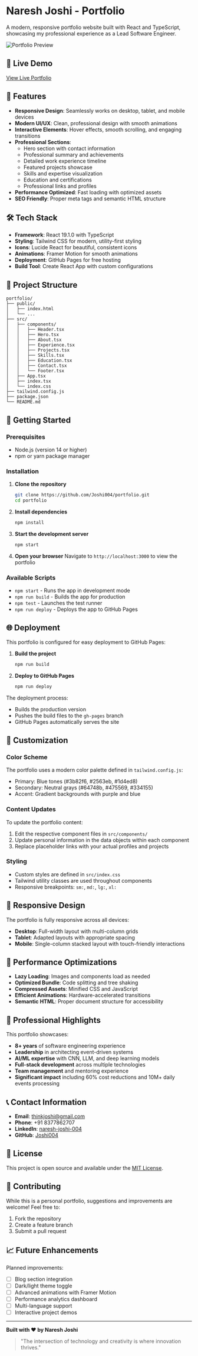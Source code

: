 # Naresh Joshi - Portfolio

A modern, responsive portfolio website built with React and TypeScript, showcasing my professional experience as a Lead Software Engineer.

![Portfolio Preview](https://via.placeholder.com/800x400/667eea/ffffff?text=Portfolio+Preview)

## 🚀 Live Demo

[View Live Portfolio](https://Joshi004.github.io/portfolio)

## 🎯 Features

- **Responsive Design**: Seamlessly works on desktop, tablet, and mobile devices
- **Modern UI/UX**: Clean, professional design with smooth animations
- **Interactive Elements**: Hover effects, smooth scrolling, and engaging transitions
- **Professional Sections**: 
  - Hero section with contact information
  - Professional summary and achievements
  - Detailed work experience timeline
  - Featured projects showcase
  - Skills and expertise visualization
  - Education and certifications
  - Professional links and profiles
- **Performance Optimized**: Fast loading with optimized assets
- **SEO Friendly**: Proper meta tags and semantic HTML structure

## 🛠️ Tech Stack

- **Framework**: React 19.1.0 with TypeScript
- **Styling**: Tailwind CSS for modern, utility-first styling
- **Icons**: Lucide React for beautiful, consistent icons
- **Animations**: Framer Motion for smooth animations
- **Deployment**: GitHub Pages for free hosting
- **Build Tool**: Create React App with custom configurations

## 📁 Project Structure

```
portfolio/
├── public/
│   ├── index.html
│   └── ...
├── src/
│   ├── components/
│   │   ├── Header.tsx
│   │   ├── Hero.tsx
│   │   ├── About.tsx
│   │   ├── Experience.tsx
│   │   ├── Projects.tsx
│   │   ├── Skills.tsx
│   │   ├── Education.tsx
│   │   ├── Contact.tsx
│   │   └── Footer.tsx
│   ├── App.tsx
│   ├── index.tsx
│   └── index.css
├── tailwind.config.js
├── package.json
└── README.md
```

## 🚀 Getting Started

### Prerequisites

- Node.js (version 14 or higher)
- npm or yarn package manager

### Installation

1. **Clone the repository**
   ```bash
   git clone https://github.com/Joshi004/portfolio.git
   cd portfolio
   ```

2. **Install dependencies**
   ```bash
   npm install
   ```

3. **Start the development server**
   ```bash
   npm start
   ```

4. **Open your browser**
   Navigate to `http://localhost:3000` to view the portfolio

### Available Scripts

- `npm start` - Runs the app in development mode
- `npm run build` - Builds the app for production
- `npm test` - Launches the test runner
- `npm run deploy` - Deploys the app to GitHub Pages

## 🌐 Deployment

This portfolio is configured for easy deployment to GitHub Pages:

1. **Build the project**
   ```bash
   npm run build
   ```

2. **Deploy to GitHub Pages**
   ```bash
   npm run deploy
   ```

The deployment process:
- Builds the production version
- Pushes the build files to the `gh-pages` branch
- GitHub Pages automatically serves the site

## 🎨 Customization

### Color Scheme
The portfolio uses a modern color palette defined in `tailwind.config.js`:
- Primary: Blue tones (#3b82f6, #2563eb, #1d4ed8)
- Secondary: Neutral grays (#64748b, #475569, #334155)
- Accent: Gradient backgrounds with purple and blue

### Content Updates
To update the portfolio content:
1. Edit the respective component files in `src/components/`
2. Update personal information in the data objects within each component
3. Replace placeholder links with your actual profiles and projects

### Styling
- Custom styles are defined in `src/index.css`
- Tailwind utility classes are used throughout components
- Responsive breakpoints: `sm:`, `md:`, `lg:`, `xl:`

## 📱 Responsive Design

The portfolio is fully responsive across all devices:
- **Desktop**: Full-width layout with multi-column grids
- **Tablet**: Adapted layouts with appropriate spacing
- **Mobile**: Single-column stacked layout with touch-friendly interactions

## 🔧 Performance Optimizations

- **Lazy Loading**: Images and components load as needed
- **Optimized Bundle**: Code splitting and tree shaking
- **Compressed Assets**: Minified CSS and JavaScript
- **Efficient Animations**: Hardware-accelerated transitions
- **Semantic HTML**: Proper document structure for accessibility

## 🎯 Professional Highlights

This portfolio showcases:
- **8+ years** of software engineering experience
- **Leadership** in architecting event-driven systems
- **AI/ML expertise** with CNN, LLM, and deep learning models
- **Full-stack development** across multiple technologies
- **Team management** and mentoring experience
- **Significant impact** including 60% cost reductions and 10M+ daily events processing

## 📞 Contact Information

- **Email**: thinkjoshi@gmail.com
- **Phone**: +91 8377862707
- **LinkedIn**: [naresh-joshi-004](https://www.linkedin.com/in/naresh-joshi-004)
- **GitHub**: [Joshi004](https://github.com/Joshi004)

## 📄 License

This project is open source and available under the [MIT License](LICENSE).

## 🤝 Contributing

While this is a personal portfolio, suggestions and improvements are welcome! Feel free to:
1. Fork the repository
2. Create a feature branch
3. Submit a pull request

## 📈 Future Enhancements

Planned improvements:
- [ ] Blog section integration
- [ ] Dark/light theme toggle
- [ ] Advanced animations with Framer Motion
- [ ] Performance analytics dashboard
- [ ] Multi-language support
- [ ] Interactive project demos

---

**Built with ❤️ by Naresh Joshi**

> "The intersection of technology and creativity is where innovation thrives."
